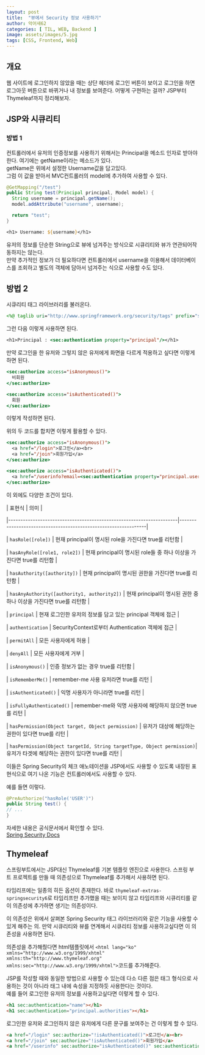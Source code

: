 ```yaml
---
layout: post
title:  "뷰에서 Security 정보 사용하기"
author: 악어새62
categories: [ TIL, WEB, Backend ]
image: assets/images/5.jpg
tags: [CSS, Frontend, Web]
---
```

## 개요

웹 사이트에 로그인하지 않았을 때는 상단 헤더에 로그인 버튼이 보이고 로그인을 하면 로그아웃 버튼으로 바뀌거나 내 정보를 보여준다.
어떻게 구현하는 걸까? JSP부터 Thymeleaf까지 정리해보자.

## JSP와 시큐리티

### 방법 1

컨트롤러에서 유저의 인증정보를 사용하기 위해서는 Principal을 메소드 인자로 받아야한다. 여기에는 getName이라는 메소드가 있다.  
getName은 위에서 설정한 Username값을 담고있다.  
그럼 이 값을 받아서 MVC컨트롤러의 model에 추가하여 사용할 수 있다.
```java
@GetMapping("/test")
public String test(Principal principal, Model model) {
  String username = principal.getName();
  model.addAttribute("username", username);

  return "test";
}
```
```jsp
<h1> Username: ${username}</h1>
```
유저의 정보를 단순한 String으로 뷰에 넘겨주는 방식으로 시큐리티와 뷰가 연관되어작동하지는 않는다.  
만약 추가적인 정보가 더 필요하다면 컨트롤러에서 username을 이용해서 데이터베이스를 조회하고 별도의 객체에 담아서 넘겨주는 식으로 사용할 수도 있다.

## 방법 2

시큐리티 태그 라이브러리를 불러온다.
```jsp
<%@ taglib uri="http://www.springframework.org/security/tags" prefix="sec"%>
```
그런 다음 이렇게 사용하면 된다.
```jsp
<h1>Principal : <sec:authentication property="principal"/></h1>
```
만약 로그인을 한 유저와 그렇지 않은 유저에게 화면을 다르게 적용하고 싶다면 이렇게 하면 된다.
```jsp
<sec:authorize access="isAnonymous()">
  비회원
</sec:authorize>

<sec:authorize access="isAuthenticated()">
  회원
</sec:authorize>
```
이렇게 작성하면 된다.

위의 두 코드를 합치면 이렇게 활용할 수 있다.
```jsp
<sec:authorize access="isAnonymous()">
  <a href="/login">로그인</a><br>
  <a href="/join">회원가입</a>
</sec:authorize>

<sec:authorize access="isAuthenticated()">
  <a href="/userinfo?email=<sec:authentication property="principal.username"/>"><sec:authentication property="principal.username"/></a>
</sec:authorize>
```
이 외에도 다양한 조건이 있다.

| 표현식 | 의미 |

|---------------------------------------------------------------------|----------------------------------------------------------------|

| `hasRole([role])` | 현재 principal이 명시된 role을 가진다면 true를 리턴함 |

| `hasAnyRole([role1, role2])` | 현재 principal이 명시된 role들 중 하나 이상을 가진다면 true를 리턴함 |

| `hasAuthority([authority])` | 현재 principal이 명시된 권한을 가진다면 true를 리턴함 |

| `hasAnyAuthority([authority1, authority2])` | 현재 principal이 명시된 권한 중 하나 이상을 가진다면 true를 리턴함 |

| `principal` | 현재 로그인한 유저의 정보를 담고 있는 principal 객체에 접근 |

| `authentication` | SecurityContext로부터 Authentication 객체에 접근 |

| `permitAll` | 모든 사용자에게 허용 |

| `denyAll` | 모든 사용자에게 거부 |

| `isAnonymous()` | 인증 정보가 없는 경우 true를 리턴함 |

| `isRememberMe()` | remember-me 사용 유저라면 true를 리턴 |

| `isAuthenticated()` | 익명 사용자가 아니라면 true를 리턴 |

| `isFullyAuthenticated()` | remember-me와 익명 사용자에 해당하지 않으면 true를 리턴 |

| `hasPermission(Object target, Object permission)` | 유저가 대상에 해당하는 권한이 있다면 true를 리턴 |

| `hasPermission(Object targetId, String targetType, Object permission)`| 유저가 타겟에 해당하는 권한이 있다면 true를 리턴 |

이들은 Spring Security의 체크 애노테이션을 JSP에서도 사용할 수 있도록 내장된 표현식으로 여기 나온 기능은 컨트롤러에서도 사용할 수 있다.

예를 들면 이렇다.
```java
@PreAuthorize("hasRole('USER')")
public String test() {
// ...
}
```
자세한 내용은 공식문서에서 확인할 수 있다.  
[Spring Security Docs](https://docs.spring.io/spring-security/site/docs/)

## Thymeleaf

스프링부트에서는 JSP대신 Thymeleaf를 기본 템플릿 엔진으로 사용한다. 스프링 부트 프로젝트를 만들 때 의존성으로 Thymeleaf를 추가해서 사용하면 된다.

타임리프에는 일종의 히든 옵션이 존재한다. 바로 `thymeleaf-extras-springsecurity6`로 타임리프만 추가했을 때는 보이지 않고 타임리프와 시큐리티를 같이 의존성에 추가하면 생기는 의존성이다.

이 의존성은 위에서 살펴본 Spring Security 태그 라이브러리와 같은 기능을 사용할 수 있게 해주는 의. 만약 시큐리티와 뷰를 연계해서 시큐리티 정보를 사용하고싶다면 이 의존성을 사용하면 된다.

의존성을 추가해줬다면 html템플릿에서 `<html lang="ko" xmlns="http://www.w3.org/1999/xhtml" xmlns:th="http://www.thymeleaf.org" xmlns:sec="http://www.w3.org/1999/xhtml">`코드를 추가해준다.

JSP를 작성할 때와 동일한 방법으로 사용할 수 있는데 다소 다른 점은 태그 형식으로 사용하는 것이 아니라 태그 내에 속성을 지정하듯 사용한다는 것이다.  
예를 들어 로그인한 유저의 정보를 사용하고싶다면 이렇게 할 수 있다.
```html
<h1 sec:authentication="name"></h1>
<h1 sec:authentication="principal.authorities"></h1>
```
로그인한 유저와 로그인하지 않은 유저에게 다른 문구를 보여주는 건 이렇게 할 수 있다.
```html
<a href="/login" sec:authorize="!isAuthenticated()">로그인</a><br>
<a href="/join" sec:authorize="!isAuthenticated()">회원가입</a>
<a href="/userinfo" sec:authorize="isAuthenticated()" sec:authentication="name"></a>
```